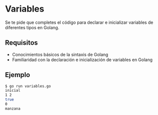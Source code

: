 # Variables

Se te pide que completes el código para declarar e inicializar variables de diferentes tipos en Golang.

## Requisitos

- Conocimientos básicos de la sintaxis de Golang
- Familiaridad con la declaración e inicialización de variables en Golang

## Ejemplo

```sh
$ go run variables.go
inicial
1 2
true
0
manzana
```
